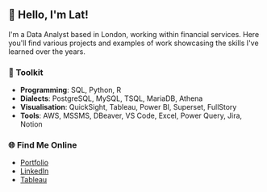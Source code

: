 ## 👋 Hello, I'm Lat!

I'm a Data Analyst based in London, working within financial services. Here you'll find various projects and examples of work showcasing the skills I've learned over the years.

### 🌟 Toolkit
- **Programming**: SQL, Python, R
- **Dialects**: PostgreSQL, MySQL, TSQL, MariaDB, Athena
- **Visualisation**: QuickSight, Tableau, Power BI, Superset, FullStory
- **Tools**: AWS, MSSMS, DBeaver, VS Code, Excel, Power Query, Jira, Notion

### 🌐 Find Me Online
- [Portfolio](https://www.lat.codes)
- [LinkedIn](https://www.linkedin.com/in/latiful/)
- [Tableau](https://public.tableau.com/app/profile/latiful.hassan)
